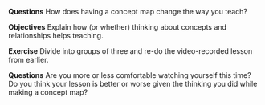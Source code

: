**Questions**
How does having a concept map change the way you teach?

**Objectives**
Explain how (or whether) thinking about concepts and relationships helps teaching.

**Exercise**
Divide into groups of three and re-do the video-recorded lesson from earlier.

**Questions**
Are you more or less comfortable watching yourself this time?
Do you think your lesson is better or worse given the thinking you did while making a concept map?